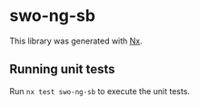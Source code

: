 # swo-ng-sb

This library was generated with [Nx](https://nx.dev).

## Running unit tests

Run `nx test swo-ng-sb` to execute the unit tests.
